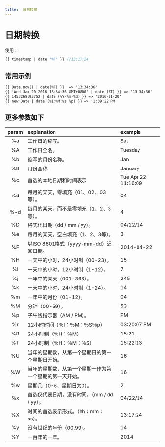 ```yaml
---
title:  日期转换
---
```

# 日期转换

使用：

```js
{{ timestamp | date "%T" }} //13:17:24
```
## 常用示例

```html
{{ Date.now() | date(%T) }}  => '13:34:36'
{{ 'Wed Jan 20 2016 13:34:36 GMT+0800' | date (%T) }} => '13:34:36'
{{ 1453268193752 | date (%Y-%m-%d) }} => '2016-01-20'
{{ new Date | date (%I:%M:%s %p) }} => '1:39:22 PM'
```

## 更多参数如下

| param | explanation | example |
|:--:|:--|:--|
|%a | 工作日的缩写。 |Sat|
|%A |工作日全名。|Tuesday|
|%b |缩写的月份名称。|Jan|
|%B |月份全称 |January|
|%c |首选的本地日期和时间表示 |Tue Apr 22 11:16:09|
|%d |每月的某天，零填充（01、02、03等）。 |04|
|%-d |每月的某天，而不是零填充（1、2、3等）。|4|
|%D |格式化日期（dd / mm / yy）。 |04/22/14|
|%e |每月的某天，空白填充（1、2、3等）。 |3|
|%F |以ISO 8601格式（yyyy-mm-dd）返回日期。 |2014-04-22|
|%H |一天中的小时，24小时制（00-23）。 |15|
|%I |一天中的小时，12小时制（1-12）。 |7|
|%j |一年中的某天（001-366）。|245|
|%k |一天中的小时，24小时制（1-24）。 |14|
|%m |一年中的月份（01-12）。 |04|
|%M |分钟（00-59）。|53|
|%p |子午线指示器（AM / PM）。 |PM|
|%r |12小时时间（％I：％M：％S％p） |03:20:07 PM|
|%R |24小时制（％H：％M） |15:21|
|%T |24小时制（％H：％M：％S） |15:22:13|
|%U |当年的星期数，从第一个星期日的第一个星期日开始。 |16|
|%W |当年的星期数，从第一个星期一作为第一个星期的第一天开始。|16|
|%w |星期几（0-6，星期日为0）。 |2|
|%x |首选仅代表日期，没有时间。（mm / dd / yy）。 |04/22/14|
|%X |时间的首选表示形式。（hh：mm：ss）。|13:17:24|
|%y |没有世纪的年份（00.99）。 |14|
|%Y |一百年的一年。 |2014|